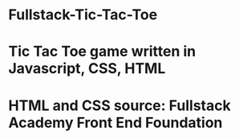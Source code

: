 # Fullstack-Tic-Tac-Toe
# Tic Tac Toe game written in Javascript, CSS, HTML
# HTML and CSS source: Fullstack Academy Front End Foundation 
